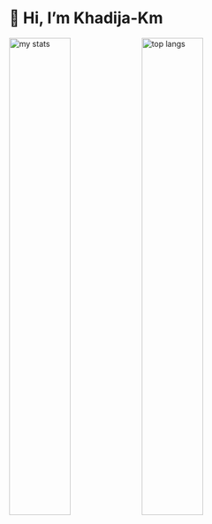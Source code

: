 # 👋 Hi, I’m Khadija-Km

<img alt="my stats" align="left" width="47%" src="http://github-readme-stats.vercel.app/api?username=Khadija-Km "/>
<img alt="top langs" align="left" width="47%" src="http://github-readme-stats.vercel.app/api/top-langs/?username=Khadija-Km&layout=compact"/>
